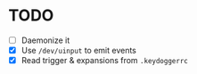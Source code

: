# TODO
- [ ] Daemonize it
- [x] Use `/dev/uinput` to emit events
- [x] Read trigger & expansions from `.keydoggerrc`
